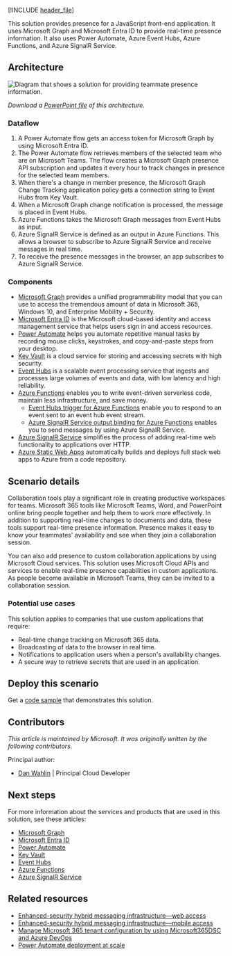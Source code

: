 [!INCLUDE [header_file](../../../includes/sol-idea-header.md)]

This solution provides presence for a JavaScript front-end application. It uses Microsoft Graph and Microsoft Entra ID to provide real-time presence information. It also uses Power Automate, Azure Event Hubs, Azure Functions, and Azure SignalR Service.

## Architecture

![Diagram that shows a solution for providing teammate presence information.](../media/real-time-presence.png)

*Download a [PowerPoint file](https://arch-center.azureedge.net/real-time-presence.pptx) of this architecture.*

### Dataflow

1. A Power Automate flow gets an access token for Microsoft Graph by using Microsoft Entra ID.
2. The Power Automate flow retrieves members of the selected team who are on Microsoft Teams. The flow creates a Microsoft Graph presence API subscription and updates it every hour to track changes in presence for the selected team members.
3. When there's a change in member presence, the Microsoft Graph Change Tracking application policy gets a connection string to Event Hubs from Key Vault.
4. When a Microsoft Graph change notification is processed, the message is placed in Event Hubs.
5. Azure Functions takes the Microsoft Graph messages from Event Hubs as input.
6. Azure SignalR Service is defined as an output in Azure Functions. This allows a browser to subscribe to Azure SignalR Service and receive messages in real time.
7. To receive the presence messages in the browser, an app subscribes to Azure SignalR Service.

### Components

- [Microsoft Graph](/graph/overview) provides a unified programmability model that you can use to access the tremendous amount of data in Microsoft 365, Windows 10, and Enterprise Mobility + Security.
- [Microsoft Entra ID](https://azure.microsoft.com/services/active-directory) is the Microsoft cloud-based identity and access management service that helps users sign in and access resources.
- [Power Automate](https://powerautomate.microsoft.com) helps you automate repetitive manual tasks by recording mouse clicks, keystrokes, and copy-and-paste steps from your desktop.
- [Key Vault](https://azure.microsoft.com/services/key-vault) is a cloud service for storing and accessing secrets with high security.
- [Event Hubs](https://azure.microsoft.com/services/event-hubs) is a scalable event processing service that ingests and processes large volumes of events and data, with low latency and high reliability.
- [Azure Functions](https://azure.microsoft.com/services/functions) enables you to write event-driven serverless code, maintain less infrastructure, and save money.  
  - [Event Hubs trigger for Azure Functions](/azure/azure-functions/functions-bindings-event-hubs-trigger) enable you to respond to an event sent to an event hub event stream. 
  - [Azure SignalR Service output binding for Azure Functions](/azure/azure-functions/functions-bindings-signalr-service-output) enables you to send messages by using Azure SignalR Service.
- [Azure SignalR Service](https://azure.microsoft.com/services/signalr-service) simplifies the process of adding real-time web functionality to applications over HTTP.
- [Azure Static Web Apps](https://azure.microsoft.com/services/app-service/static) automatically builds and deploys full stack web apps to Azure from a code repository.

## Scenario details

Collaboration tools play a significant role in creating productive workspaces for teams. Microsoft 365 tools like Microsoft Teams, Word, and PowerPoint online bring people together and help them to work more effectively. In addition to supporting real-time changes to documents and data, these tools support real-time presence information. Presence makes it easy to know your teammates' availability and see when they join a collaboration session.

You can also add presence to custom collaboration applications by using Microsoft Cloud services. This solution uses Microsoft Cloud APIs and services to enable real-time presence capabilities in custom applications. As people become available in Microsoft Teams, they can be invited to a collaboration session.

### Potential use cases

This solution applies to companies that use custom applications that require:

- Real-time change tracking on Microsoft 365 data.
- Broadcasting of data to the browser in real time.
- Notifications to application users when a person's availability changes.
- A secure way to retrieve secrets that are used in an application.

## Deploy this scenario

Get a [code sample](https://github.com/microsoft/brainstorm-fluidframework-m365-azure) that demonstrates this solution.

## Contributors

*This article is maintained by Microsoft. It was originally written by the following contributors.*

Principal author:

* [Dan Wahlin](https://www.linkedin.com/in/danwahlin) | Principal Cloud Developer

## Next steps

For more information about the services and products that are used in this solution, see these articles:

- [Microsoft Graph](/graph/overview)
- [Microsoft Entra ID](/azure/active-directory/fundamentals/active-directory-whatis)
- [Power Automate](/power-automate)
- [Key Vault](/azure/key-vault/general/overview)
- [Event Hubs](/azure/event-hubs/event-hubs-features)
- [Azure Functions](/azure/azure-functions/functions-overview)
- [Azure SignalR Service](/azure/azure-signalr)

## Related resources

- [Enhanced-security hybrid messaging infrastructure—web access](../../example-scenario/hybrid/secure-hybrid-messaging-web.yml)
- [Enhanced-security hybrid messaging infrastructure—mobile access](../../example-scenario/hybrid/secure-hybrid-messaging-mobile.yml)
- [Manage Microsoft 365 tenant configuration by using Microsoft365DSC and Azure DevOps](../../example-scenario/devops/manage-microsoft-365-tenant-configuration-microsoft365dsc-devops.yml)
- [Power Automate deployment at scale](../../example-scenario/power-automate/power-automate.yml)
